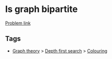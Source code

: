 # Is graph bipartite

[Problem link](https://leetcode.com/problems/is-graph-bipartite)

## Tags

* [Graph theory](/README.md#Graph_theory) > [Depth first search](/README.md#Graph_theory-Depth_first_search) > [Colouring](/README.md#Graph_theory-Depth_first_search-Colouring)
